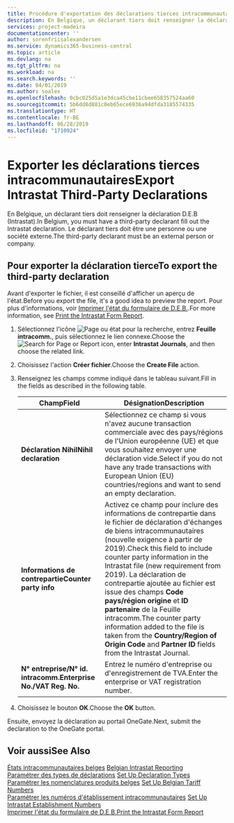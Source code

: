 ```yaml
---
title: Procédure d'exportation des déclarations tierces intracommunautaires
description: En Belgique, un déclarant tiers doit renseigner la déclaration D.E.B (Intrastat). Le déclarant tiers doit être une personne ou une société externe.
services: project-madeira
documentationcenter: ''
author: sorenfriisalexandersen
ms.service: dynamics365-business-central
ms.topic: article
ms.devlang: na
ms.tgt_pltfrm: na
ms.workload: na
ms.search.keywords: ''
ms.date: 04/01/2019
ms.author: soalex
ms.openlocfilehash: 0cbc025d5a1e3dca45cbe11cbee658357524aa60
ms.sourcegitcommit: 5b6dd8d881c0eb65ece6936a94dfda3185574335
ms.translationtype: HT
ms.contentlocale: fr-BE
ms.lasthandoff: 06/28/2019
ms.locfileid: "1710924"
---
```

# <a name="export-intrastat-third-party-declarations"></a><span data-ttu-id="ea095-104">Exporter les déclarations tierces intracommunautaires</span><span class="sxs-lookup"><span data-stu-id="ea095-104">Export Intrastat Third-Party Declarations</span></span>
<span data-ttu-id="ea095-105">En Belgique, un déclarant tiers doit renseigner la déclaration D.E.B (Intrastat).</span><span class="sxs-lookup"><span data-stu-id="ea095-105">In Belgium, you must have a third-party declarant fill out the Intrastat declaration.</span></span> <span data-ttu-id="ea095-106">Le déclarant tiers doit être une personne ou une société externe.</span><span class="sxs-lookup"><span data-stu-id="ea095-106">The third-party declarant must be an external person or company.</span></span> 

## <a name="to-export-the-third-party-declaration"></a><span data-ttu-id="ea095-107">Pour exporter la déclaration tierce</span><span class="sxs-lookup"><span data-stu-id="ea095-107">To export the third-party declaration</span></span>  
<span data-ttu-id="ea095-108">Avant d'exporter le fichier, il est conseillé d'afficher un aperçu de l'état.</span><span class="sxs-lookup"><span data-stu-id="ea095-108">Before you export the file, it's a good idea to preview the report.</span></span> <span data-ttu-id="ea095-109">Pour plus d'informations, voir [Imprimer l'état du formulaire de D.E.B.](how-to-print-the-intrastat-form-report.md).</span><span class="sxs-lookup"><span data-stu-id="ea095-109">For more information, see [Print the Intrastat Form Report](how-to-print-the-intrastat-form-report.md).</span></span>  

1.  <span data-ttu-id="ea095-110">Sélectionnez l'icône ![Page ou état pour la recherche](../../media/ui-search/search_small.png "icône Page ou état pour la recherche"), entrez **Feuille intracomm.**, puis sélectionnez le lien connexe.</span><span class="sxs-lookup"><span data-stu-id="ea095-110">Choose the ![Search for Page or Report](../../media/ui-search/search_small.png "Search for Page or Report icon") icon, enter **Intrastat Journals**, and then choose the related link.</span></span>  
2.  <span data-ttu-id="ea095-111">Choisissez l'action **Créer fichier**.</span><span class="sxs-lookup"><span data-stu-id="ea095-111">Choose the **Create File** action.</span></span>  
3.  <span data-ttu-id="ea095-112">Renseignez les champs comme indiqué dans le tableau suivant.</span><span class="sxs-lookup"><span data-stu-id="ea095-112">Fill in the fields as described in the following table.</span></span>  

    |<span data-ttu-id="ea095-113">Champ</span><span class="sxs-lookup"><span data-stu-id="ea095-113">Field</span></span>|<span data-ttu-id="ea095-114">Désignation</span><span class="sxs-lookup"><span data-stu-id="ea095-114">Description</span></span>|  
    |---------------------------------|---------------------------------------|  
    |<span data-ttu-id="ea095-115">**Déclaration Nihil**</span><span class="sxs-lookup"><span data-stu-id="ea095-115">**Nihil declaration**</span></span>|<span data-ttu-id="ea095-116">Sélectionnez ce champ si vous n'avez aucune transaction commerciale avec des pays/régions de l'Union européenne (UE) et que vous souhaitez envoyer une déclaration vide.</span><span class="sxs-lookup"><span data-stu-id="ea095-116">Select if you do not have any trade transactions with European Union (EU) countries/regions and want to send an empty declaration.</span></span>|  
    |<span data-ttu-id="ea095-117">**Informations de contrepartie**</span><span class="sxs-lookup"><span data-stu-id="ea095-117">**Counter party info**</span></span>|<span data-ttu-id="ea095-118">Activez ce champ pour inclure des informations de contrepartie dans le fichier de déclaration d'échanges de biens intracommunautaires (nouvelle exigence à partir de 2019).</span><span class="sxs-lookup"><span data-stu-id="ea095-118">Check this field to include counter party information in the Intrastat file (new requirement from 2019).</span></span> <span data-ttu-id="ea095-119">La déclaration de contrepartie ajoutée au fichier est issue des champs **Code pays/région origine** et **ID partenaire** de la Feuille intracomm.</span><span class="sxs-lookup"><span data-stu-id="ea095-119">The counter party information added to the file is taken from the **Country/Region of Origin Code** and **Partner ID** fields from the Intrastat Journal.</span></span>|  
    |<span data-ttu-id="ea095-120">**N° entreprise/N° id. intracomm.**</span><span class="sxs-lookup"><span data-stu-id="ea095-120">**Enterprise No./VAT Reg. No.**</span></span>|<span data-ttu-id="ea095-121">Entrez le numéro d'entreprise ou d'enregistrement de TVA.</span><span class="sxs-lookup"><span data-stu-id="ea095-121">Enter the enterprise or VAT registration number.</span></span>|  
    
4.  <span data-ttu-id="ea095-122">Choisissez le bouton **OK**.</span><span class="sxs-lookup"><span data-stu-id="ea095-122">Choose the **OK** button.</span></span>  

<span data-ttu-id="ea095-123">Ensuite, envoyez la déclaration au portail OneGate.</span><span class="sxs-lookup"><span data-stu-id="ea095-123">Next, submit the declaration to the OneGate portal.</span></span>  

## <a name="see-also"></a><span data-ttu-id="ea095-124">Voir aussi</span><span class="sxs-lookup"><span data-stu-id="ea095-124">See Also</span></span>  
 <span data-ttu-id="ea095-125">[États intracommunautaires belges](belgian-intrastat-reporting.md) </span><span class="sxs-lookup"><span data-stu-id="ea095-125">[Belgian Intrastat Reporting](belgian-intrastat-reporting.md) </span></span>  
 <span data-ttu-id="ea095-126">[Paramétrer des types de déclarations](how-to-set-up-declaration-types.md) </span><span class="sxs-lookup"><span data-stu-id="ea095-126">[Set Up Declaration Types](how-to-set-up-declaration-types.md) </span></span>  
 <span data-ttu-id="ea095-127">[Paramétrer les nomenclatures produits belges](how-to-set-up-belgian-tariff-numbers.md) </span><span class="sxs-lookup"><span data-stu-id="ea095-127">[Set Up Belgian Tariff Numbers](how-to-set-up-belgian-tariff-numbers.md) </span></span>  
 <span data-ttu-id="ea095-128">[Paramétrer les numéros d'établissement intracommunautaires](how-to-set-up-intrastat-establishment-numbers.md) </span><span class="sxs-lookup"><span data-stu-id="ea095-128">[Set Up Intrastat Establishment Numbers](how-to-set-up-intrastat-establishment-numbers.md) </span></span>  
 [<span data-ttu-id="ea095-129">Imprimer l'état du formulaire de D.E.B.</span><span class="sxs-lookup"><span data-stu-id="ea095-129">Print the Intrastat Form Report</span></span>](how-to-print-the-intrastat-form-report.md)
